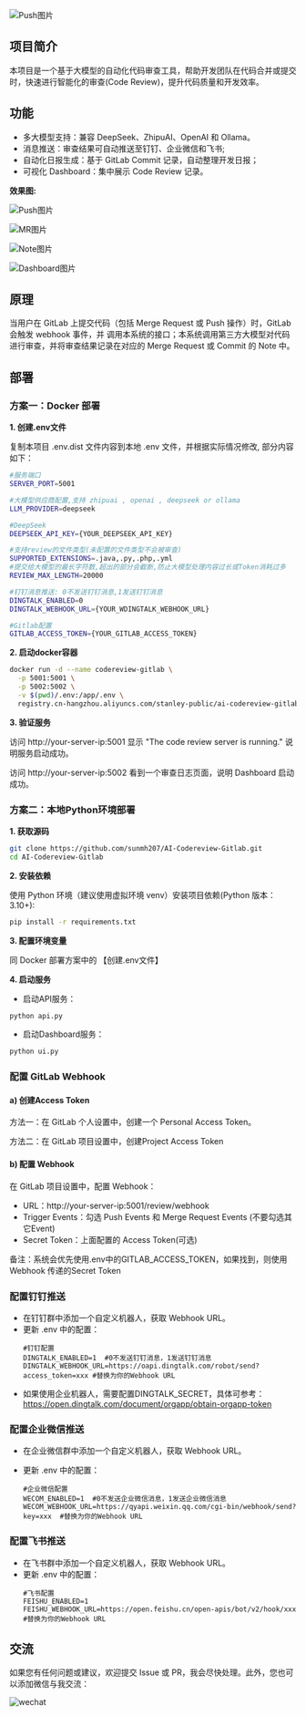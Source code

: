![Push图片](./doc/img/ai-codereview-cartoon.png)

## 项目简介

本项目是一个基于大模型的自动化代码审查工具，帮助开发团队在代码合并或提交时，快速进行智能化的审查(Code Review)，提升代码质量和开发效率。

## 功能

- 多大模型支持：兼容 DeepSeek、ZhipuAI、OpenAI 和 Ollama。
- 消息推送：审查结果可自动推送至钉钉、企业微信和飞书;
- 自动化日报生成：基于 GitLab Commit 记录，自动整理开发日报；
- 可视化 Dashboard：集中展示 Code Review 记录。

**效果图:**

![Push图片](./doc/img/push.jpeg)

![MR图片](./doc/img/mr.png)

![Note图片](./doc/img/note.jpeg)

![Dashboard图片](./doc/img/dashboard.png)
## 原理

当用户在 GitLab 上提交代码（包括 Merge Request 或 Push 操作）时，GitLab 会触发 webhook 事件，并
调用本系统的接口；本系统调用第三方大模型对代码进行审查，并将审查结果记录在对应的 Merge Request 或 Commit 的 Note
中。

## 部署

### 方案一：Docker 部署

**1. 创建.env文件**

复制本项目 .env.dist 文件内容到本地 .env 文件，并根据实际情况修改, 部分内容如下：

```bash
#服务端口
SERVER_PORT=5001

#大模型供应商配置,支持 zhipuai , openai , deepseek or ollama
LLM_PROVIDER=deepseek

#DeepSeek
DEEPSEEK_API_KEY={YOUR_DEEPSEEK_API_KEY}

#支持review的文件类型(未配置的文件类型不会被审查)
SUPPORTED_EXTENSIONS=.java,.py,.php,.yml
#提交给大模型的最长字符数,超出的部分会截断,防止大模型处理内容过长或Token消耗过多
REVIEW_MAX_LENGTH=20000

#钉钉消息推送: 0不发送钉钉消息,1发送钉钉消息
DINGTALK_ENABLED=0
DINGTALK_WEBHOOK_URL={YOUR_WDINGTALK_WEBHOOK_URL}

#Gitlab配置
GITLAB_ACCESS_TOKEN={YOUR_GITLAB_ACCESS_TOKEN}
```

**2. 启动docker容器**

```bash
docker run -d --name codereview-gitlab \
  -p 5001:5001 \
  -p 5002:5002 \
  -v $(pwd)/.env:/app/.env \
  registry.cn-hangzhou.aliyuncs.com/stanley-public/ai-codereview-gitlab:1.1.0
```

**3. 验证服务**

访问 http://your-server-ip:5001 显示 "The code review server is running." 说明服务启动成功。

访问 http://your-server-ip:5002 看到一个审查日志页面，说明 Dashboard 启动成功。

### 方案二：本地Python环境部署

**1. 获取源码**


```bash
git clone https://github.com/sunmh207/AI-Codereview-Gitlab.git
cd AI-Codereview-Gitlab
```

**2. 安装依赖**

使用 Python 环境（建议使用虚拟环境 venv）安装项目依赖(Python 版本：3.10+):

```bash
pip install -r requirements.txt
```

**3. 配置环境变量**

同 Docker 部署方案中的 【创建.env文件】

**4. 启动服务**
- 启动API服务：
```bash
python api.py
```
- 启动Dashboard服务：
```bash
python ui.py
```

### 配置 GitLab Webhook

#### **a) 创建Access Token**

方法一：在 GitLab 个人设置中，创建一个 Personal Access Token。

方法二：在 GitLab 项目设置中，创建Project Access Token

#### **b) 配置 Webhook**

在 GitLab 项目设置中，配置 Webhook：

- URL：http://your-server-ip:5001/review/webhook
- Trigger Events：勾选 Push Events 和 Merge Request Events (不要勾选其它Event)
- Secret Token：上面配置的 Access Token(可选)

备注：系统会优先使用.env中的GITLAB_ACCESS_TOKEN，如果找到，则使用Webhook 传递的Secret Token

### 配置钉钉推送

- 在钉钉群中添加一个自定义机器人，获取 Webhook URL。
- 更新 .env 中的配置：
  ```
  #钉钉配置
  DINGTALK_ENABLED=1  #0不发送钉钉消息，1发送钉钉消息
  DINGTALK_WEBHOOK_URL=https://oapi.dingtalk.com/robot/send?access_token=xxx #替换为你的Webhook URL
  ```
- 如果使用企业机器人，需要配置DINGTALK_SECRET，具体可参考：https://open.dingtalk.com/document/orgapp/obtain-orgapp-token

### 配置企业微信推送

- 在企业微信群中添加一个自定义机器人，获取 Webhook URL。

- 更新 .env 中的配置：
  ```
  #企业微信配置
  WECOM_ENABLED=1  #0不发送企业微信消息，1发送企业微信消息
  WECOM_WEBHOOK_URL=https://qyapi.weixin.qq.com/cgi-bin/webhook/send?key=xxx  #替换为你的Webhook URL
  ```

### 配置飞书推送

- 在飞书群中添加一个自定义机器人，获取 Webhook URL。
- 更新 .env 中的配置：
  ```
  #飞书配置
  FEISHU_ENABLED=1
  FEISHU_WEBHOOK_URL=https://open.feishu.cn/open-apis/bot/v2/hook/xxx #替换为你的Webhook URL
  ```

## 交流

如果您有任何问题或建议，欢迎提交 Issue 或 PR，我会尽快处理。此外，您也可以添加微信与我交流：

![wechat](./doc/img/wechat.jpeg)
